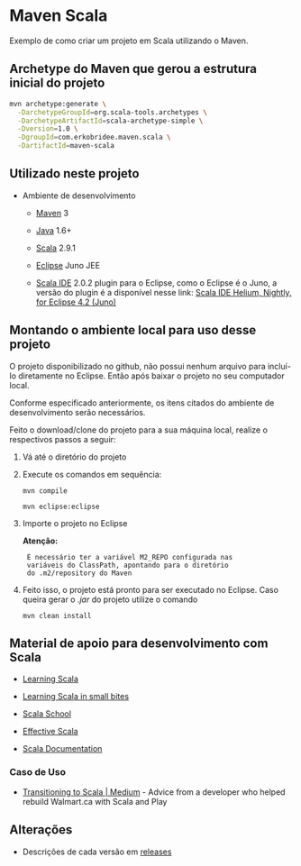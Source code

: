 # Maven Scala

Exemplo de como criar um projeto em Scala utilizando o Maven.


## Archetype do Maven que gerou a estrutura inicial do projeto

```bash
mvn archetype:generate \
  -DarchetypeGroupId=org.scala-tools.archetypes \
  -DarchetypeArtifactId=scala-archetype-simple \
  -Dversion=1.0 \
  -DgroupId=com.erkobridee.maven.scala \
  -DartifactId=maven-scala
```


## Utilizado neste projeto

* Ambiente de desenvolvimento

  * [Maven](http://maven.apache.org/) 3

  * [Java](http://www.java.com/) 1.6+

  * [Scala](http://www.scala-lang.org/) 2.9.1

  * [Eclipse](http://eclipse.org/) Juno JEE

  * [Scala IDE](http://scala-ide.org/) 2.0.2 plugin para o Eclipse, como o Eclipse é o Juno, a versão do plugin é a disponível nesse link: [Scala IDE Helium, Nightly, for Eclipse 4.2 (Juno)](http://scala-ide.org/download/nightly.html)


## Montando o ambiente local para uso desse projeto

O projeto disponibilizado no github, não possui nenhum arquivo para incluí-lo diretamente no Eclipse. Então após baixar o projeto no seu computador local.

Conforme especificado anteriormente, os itens citados do ambiente de desenvolvimento serão necessários.

Feito o download/clone do projeto para a sua máquina local, realize o respectivos passos a seguir:

1. Vá até o diretório do projeto
2. Execute os comandos em sequência:
  
  	`mvn compile` 
  	
  	`mvn eclipse:eclipse`
  
3. Importe o projeto no Eclipse

  	**Atenção:**

    	É necessário ter a variável M2_REPO configurada nas 
    	variáveis do ClassPath, apontando para o diretório 
    	do .m2/repository do Maven
    
4. Feito isso, o projeto está pronto para ser executado no Eclipse. Caso queira gerar o *.jar* do projeto utilize o comando

	`mvn clean install`    


## Material de apoio para desenvolvimento com Scala

* [Learning Scala](http://www.scala-lang.org/node/1305)

* [Learning Scala in small bites](http://matt.might.net/articles/learning-scala-in-small-bites/)

* [Scala School](http://twitter.github.com/scala_school/)

* [Effective Scala](http://twitter.github.com/effectivescala/)

* [Scala Documentation](http://docs.scala-lang.org/index.html)


### Caso de Uso

* [Transitioning to Scala | Medium](https://medium.com/p/d1818f25b2b7) - Advice from a developer who helped rebuild Walmart.ca with Scala and Play


## Alterações

* Descrições de cada versão em [releases](https://github.com/erkobridee/maven-scala/releases)
